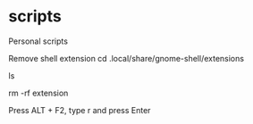 # scripts
Personal scripts

Remove shell extension
cd .local/share/gnome-shell/extensions

ls

rm -rf extension

Press ALT + F2, type r and press Enter
